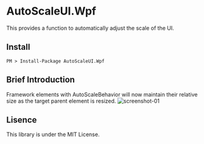 # AutoScaleUI.Wpf
This provides a function to automatically adjust the scale of the UI.

## Install
~~~
PM > Install-Package AutoScaleUI.Wpf
~~~

## Brief Introduction
Framework elements with AutoScaleBehavior will now maintain their relative size as the target parent element is resized.
![screenshot-01](https://github.com/lumiria/AutoScaleUI.Wpf/images/AutoScaleUI-screenshot-01.png)


## Lisence
This library is under the MIT License.

